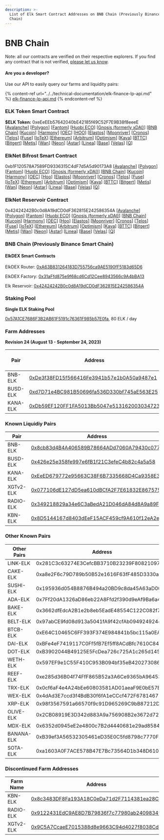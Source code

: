 ```yaml
---
description: >-
  List of Elk Smart Contract Addresses on BNB Chain (Previously Binance Smart
  Chain)
---
```


# BNB Chain

Note: all our contracts are verified on their respective explorers. If you find any contract that is not verified, [please let us know](mailto:hello@elk.finance).

#### Are you a developer?

Use our API to easily query our farms and liquidity pairs:

{% content-ref url="../../technical-documentation/elk-finance-lp-api.md" %}
[elk-finance-lp-api.md](../../technical-documentation/elk-finance-lp-api.md)
{% endcontent-ref %}

### ELK Token Smart Contract

**$ELK Token:** 0xeEeEEb57642040bE42185f49C52F7E9B38f8eeeE \[[Avalanche](https://snowtrace.io/token/0xeeeeeb57642040be42185f49c52f7e9b38f8eeee)] \[[Polygon](https://polygonscan.com/token/0xeEeEEb57642040bE42185f49C52F7E9B38f8eeeE)] \[[Fantom](https://ftmscan.com/token/0xeEeEEb57642040bE42185f49C52F7E9B38f8eeeE)] \[[Huobi ECO](https://hecoinfo.com/token/0xeEeEEb57642040bE42185f49C52F7E9B38f8eeeE)] \[[Gnosis (formerly xDAI)](https://blockscout.com/xdai/mainnet/token/0xeEeEEb57642040bE42185f49C52F7E9B38f8eeeE/token-transfers)] \[[BNB Chain](https://bscscan.com/token/0xeEeEEb57642040bE42185f49C52F7E9B38f8eeeE)] \[[Kucoin](https://explorer.kcc.io/en/token/0xeeeeeb57642040be42185f49c52f7e9b38f8eeee)] \[[Harmony](https://explorer.harmony.one/address/0xeEeEEb57642040bE42185f49C52F7E9B38f8eeeE)] \[[OEC](https://www.oklink.com/en/okc/address/0xeeeeeb57642040be42185f49c52f7e9b38f8eeee)] \[[HOO](https://hooscan.com/token/0xeEeEEb57642040bE42185f49C52F7E9B38f8eeeE)] \[[Elastos](https://esc.elastos.io/token/0xeEeEEb57642040bE42185f49C52F7E9B38f8eeeE/token-transfers)] \[[Moonriver](https://blockscout.moonriver.moonbeam.network/token/0xeEeEEb57642040bE42185f49C52F7E9B38f8eeeE/token-transfers)] \[[Cronos](https://cronos.org/explorer/token/0xeEeEEb57642040bE42185f49C52F7E9B38f8eeeE/token-transfers)] \[[Telos](https://www.teloscan.io/address/0xeeeeeb57642040be42185f49c52f7e9b38f8eeee)] \[[Fuse](https://explorer.fuse.io/token/0xeEeEEb57642040bE42185f49C52F7E9B38f8eeeE/token-transfers)] \[[IoTeX](https://iotexscout.io/address/0xeEeEEb57642040bE42185f49C52F7E9B38f8eeeE)] \[[Ethereum](https://etherscan.io/address/0xeEeEEb57642040bE42185f49C52F7E9B38f8eeeE)] \[[Arbitrum](https://arbiscan.io/address/0xeeeeeb57642040be42185f49c52f7e9b38f8eeee)] \[[Optimism](https://optimistic.etherscan.io/address/0xeeeeeb57642040be42185f49c52f7e9b38f8eeee)] \[[Kava](https://explorer.kava.io/address/0xeEeEEb57642040bE42185f49C52F7E9B38f8eeeE)] \[[BTTC](https://bttcscan.com/address/0xeeeeeb57642040be42185f49c52f7e9b38f8eeee)] \[[Bitgert](https://brisescan.com/address/0xeEeEEb57642040bE42185f49C52F7E9B38f8eeeE)] \[[Metis](https://andromeda-explorer.metis.io/address/0xeEeEEb57642040bE42185f49C52F7E9B38f8eeeE)] \[[Wan](https://www.wanscan.org/address/0xeEeEEb57642040bE42185f49C52F7E9B38f8eeeE)] \[[Neon](https://neonscan.org/address/0xeEeEEb57642040bE42185f49C52F7E9B38f8eeeE)] \[[Astar](https://blockscout.com/astar/address/0xeEeEEb57642040bE42185f49C52F7E9B38f8eeeE)] \[[Linea](https://explorer.linea.build/address/0xeEeEEb57642040bE42185f49C52F7E9B38f8eeeE)] \[[Base](https://basescan.org/address/0xeEeEEb57642040bE42185f49C52F7E9B38f8eeeE)] \[[Velas](https://evmexplorer.velas.com/address/0xeEeEEb57642040bE42185f49C52F7E9B38f8eeeE)] \[[Q](https://explorer.q.org/address/0xeEeEEb57642040bE42185f49C52F7E9B38f8eeeE)]

### ElkNet Bifrost Smart Contract

0xb1F120578A7589FD9336315C4dF7d5A5d90173A8 \[[Avalanche](https://snowtrace.io/address/0xb1F120578A7589FD9336315C4dF7d5A5d90173A8)] \[[Polygon](https://polygonscan.com/address/0xb1F120578A7589FD9336315C4dF7d5A5d90173A8)] \[[Fantom](https://ftmscan.com/address/0xb1F120578A7589FD9336315C4dF7d5A5d90173A8)] \[[Huobi ECO](https://hecoinfo.com/address/0xb1F120578A7589FD9336315C4dF7d5A5d90173A8)] \[[Gnosis (formerly xDAI)](https://blockscout.com/xdai/mainnet/address/0xb1F120578A7589FD9336315C4dF7d5A5d90173A8)] \[[BNB Chain](https://bscscan.com/address/0xb1F120578A7589FD9336315C4dF7d5A5d90173A8)] \[[Kucoin](https://explorer.kcc.io/address/0xb1F120578A7589FD9336315C4dF7d5A5d90173A8)] \[[Harmony](https://explorer.harmony.one/address/0xb1F120578A7589FD9336315C4dF7d5A5d90173A8)] \[[OEC](https://www.oklink.com/okexchain/address/0xb1F120578A7589FD9336315C4dF7d5A5d90173A8)] \[[Hoo](https://hooscan.com/address/0xb1F120578A7589FD9336315C4dF7d5A5d90173A8)] \[[Elastos](https://esc.elastos.io/address/0xb1F120578A7589FD9336315C4dF7d5A5d90173A8)] \[[Moonriver](https://blockscout.moonriver.moonbeam.network/address/0xb1F120578A7589FD9336315C4dF7d5A5d90173A8)] \[[Cronos](https://cronos.crypto.org/explorer/address/0xb1F120578A7589FD9336315C4dF7d5A5d90173A8)] \[[Telos](https://www.teloscan.io/evm/address/0xb1F120578A7589FD9336315C4dF7d5A5d90173A8)] \[[Fuse](https://explorer.fuse.io/address/0xb1F120578A7589FD9336315C4dF7d5A5d90173A8)] \[[IoTeX](https://iotexscout.io/address/0xb1F120578A7589FD9336315C4dF7d5A5d90173A8)] \[[Ethereum](https://etherscan.io/address/0xb1F120578A7589FD9336315C4dF7d5A5d90173A8)] \[[Arbitrum](https://arbiscan.io/address/0xb1F120578A7589FD9336315C4dF7d5A5d90173A8)] \[[Optimism](https://optimistic.etherscan.io/address/0xb1F120578A7589FD9336315C4dF7d5A5d90173A8)] \[[Kava](https://explorer.kava.io/address/0xb1F120578A7589FD9336315C4dF7d5A5d90173A8)] \[[BTTC](https://bttcscan.com/address/0xb1f120578a7589fd9336315c4df7d5a5d90173a8)] \[[Bitgert](https://brisescan.com/address/0xb1F120578A7589FD9336315C4dF7d5A5d90173A8)] \[[Metis](https://andromeda-explorer.metis.io/address/0xb1F120578A7589FD9336315C4dF7d5A5d90173A8)] \[[Wan](https://www.wanscan.org/address/0xb1F120578A7589FD9336315C4dF7d5A5d90173A8)] \[[Neon](https://neonscan.org/address/0xb1F120578A7589FD9336315C4dF7d5A5d90173A8)] \[[Astar](https://blockscout.com/astar/address/0xb1F120578A7589FD9336315C4dF7d5A5d90173A8)] \[[Linea](https://explorer.linea.build/address/0xb1F120578A7589FD9336315C4dF7d5A5d90173A8)] \[[Base](https://basescan.org/address/0xb1F120578A7589FD9336315C4dF7d5A5d90173A8)] \[[Velas](https://evmexplorer.velas.com/address/0xb1F120578A7589FD9336315C4dF7d5A5d90173A8)] \[[Q](https://explorer.q.org/address/0xb1F120578A7589FD9336315C4dF7d5A5d90173A8)]

### ElkNet Reservoir Contract

0x42424242B0c0d8A19dCD0dF362815E242586354A \[[Avalanche](https://snowtrace.io/address/0x42424242B0c0d8A19dCD0dF362815E242586354A)] \[[Polygon](https://polygonscan.com/address/0x42424242B0c0d8A19dCD0dF362815E242586354A)] \[[Fantom](https://ftmscan.com/address/0x42424242B0c0d8A19dCD0dF362815E242586354A)] \[[Huobi ECO](https://hecoinfo.com/address/0x42424242B0c0d8A19dCD0dF362815E242586354A)] \[[Gnosis (formerly xDAI)](https://blockscout.com/xdai/mainnet/address/0x42424242B0c0d8A19dCD0dF362815E242586354A)] \[[BNB Chain](https://bscscan.com/address/0x42424242B0c0d8A19dCD0dF362815E242586354A)] \[[Kucoin](https://explorer.kcc.io/address/0x42424242B0c0d8A19dCD0dF362815E242586354A)] \[[Harmony](https://explorer.harmony.one/address/0x42424242B0c0d8A19dCD0dF362815E242586354A)] \[[OEC](https://www.oklink.com/okexchain/address/0x42424242B0c0d8A19dCD0dF362815E242586354A)] \[[Hoo](https://hooscan.com/address/0x42424242B0c0d8A19dCD0dF362815E242586354A)] \[[Elastos](https://esc.elastos.io/address/0x42424242B0c0d8A19dCD0dF362815E242586354A)] \[[Moonriver](https://blockscout.moonriver.moonbeam.network/address/0x42424242B0c0d8A19dCD0dF362815E242586354A)] \[[Cronos](https://cronos.crypto.org/explorer/address/0x42424242B0c0d8A19dCD0dF362815E242586354A)] \[[Telos](https://www.teloscan.io/evm/address/0x42424242B0c0d8A19dCD0dF362815E242586354A)] \[[Fuse](https://explorer.fuse.io/address/0x42424242B0c0d8A19dCD0dF362815E242586354A)] \[[IoTeX](https://iotexscout.io/address/0x42424242B0c0d8A19dCD0dF362815E242586354A)] \[[Ethereum](https://etherscan.io/address/0x42424242B0c0d8A19dCD0dF362815E242586354A)] \[[Arbitrum](https://arbiscan.io/address/0x42424242B0c0d8A19dCD0dF362815E242586354A)] \[[Optimism](https://optimistic.etherscan.io/address/0x42424242B0c0d8A19dCD0dF362815E242586354A)] \[[Kava](https://explorer.kava.io/address/0x42424242B0c0d8A19dCD0dF362815E242586354A)] \[[BTTC](https://bttcscan.com/address/0x42424242B0c0d8A19dCD0dF362815E242586354A)] \[[Bitgert](https://brisescan.com/address/0x42424242B0c0d8A19dCD0dF362815E242586354A)] \[[Metis](https://andromeda-explorer.metis.io/address/0x42424242B0c0d8A19dCD0dF362815E242586354A)] \[[Wan](https://www.wanscan.org/address/0x42424242B0c0d8A19dCD0dF362815E242586354A)] \[[Neon](https://neonscan.org/address/0x42424242B0c0d8A19dCD0dF362815E242586354A)] \[[Astar](https://blockscout.com/astar/address/0x42424242B0c0d8A19dCD0dF362815E242586354A)] \[[Linea](https://explorer.linea.build/address/0x42424242B0c0d8A19dCD0dF362815E242586354A)] \[[Base](https://basescan.org/address/0x42424242B0c0d8A19dCD0dF362815E242586354A)] \[[Velas](https://evmexplorer.velas.com/address/0x42424242B0c0d8A19dCD0dF362815E242586354A)] \[[Q](https://explorer.q.org/address/0x42424242B0c0d8A19dCD0dF362815E242586354A)]

### BNB Chain (Previously Binance Smart Chain)

#### ElkDEX Smart Contracts

ElkDEX Router: [0xA63B831264183D755756ca9AE5190fF5183d65D6](https://bscscan.com/address/0xA63B831264183D755756ca9AE5190fF5183d65D6)

ElkDEX Factory: [0x31aFfd875e9f68cd6Cd12Cee8943566c9A4bBA13](https://bscscan.com/address/0x31aFfd875e9f68cd6Cd12Cee8943566c9A4bBA13)

Elk Reservoir: [0x42424242B0c0d8A19dCD0dF362815E242586354A](https://bscscan.com/address/0x42424242B0c0d8A19dCD0dF362815E242586354A)



### **Staking Pool**

**Single ELK Staking Pool**

[0x57A1CE7686F3B2AB61F5191c76361F985b57E0fa](https://bscscan.com/address/0x57A1CE7686F3B2AB61F5191c76361F985b57E0fa), 80 ELK / day



### **Farm Addresses**

**Revision 24 (August 13 - September 24, 2023)**

| Pair     | Address                                                                                                              | ELK / day |
| -------- | -------------------------------------------------------------------------------------------------------------------- | --------- |
| BNB-ELK  | [0xDe3f38FD15f566416Fe3941b57e1b0A50a9487e1](https://bscscan.com/address/0xDe3f38FD15f566416Fe3941b57e1b0A50a9487e1) | 500       |
| BUSD-ELK | [0xd7D71e4BC981B50696fa536D330bf745aE563E25](https://bscscan.com/address/0xd7D71e4BC981B50696fa536D330bf745aE563E25) | 95        |
| KANA-ELK | [0xDb59EF120FF1FA5013Bb5047e513162003034723](https://bscscan.com/address/0xDb59EF120FF1FA5013Bb5047e513162003034723) | 5         |

### **Known Liquidiy Pairs**

| Pair      | Address                                                                                                              |
| --------- | -------------------------------------------------------------------------------------------------------------------- |
| BNB-ELK   | [0x8cb83d4B4A406589B78664ADd7060A79430c077a](https://bscscan.com/address/0x8cb83d4B4A406589B78664ADd7060A79430c077a) |
| BUSD-ELK  | [0x426e25e358fe997e6fB1f21C3efeC4b82c4a5a58](https://bscscan.com/address/0x426e25e358fe997e6fB1f21C3efeC4b82c4a5a58) |
| KANA-ELK  | [0xEeED679772e95663C38F6B7335668D4Ca9358E36](https://bscscan.com/address/0xEeED679772e95663C38F6B7335668D4Ca9358E36) |
| XGTv2-ELK | [0x077106dE127dD5ea610dBCfA2F7E61832E867575](https://bscscan.com/token/0x077106de127dd5ea610dbcfa2f7e61832e867575)   |
| RADIO-ELK | [0x349218829a34e6C3aBedA21D046dA84d8A9a89F2](https://bscscan.com/address/0x349218829a34e6C3aBedA21D046dA84d8A9a89F2) |
| KBN-ELK   | [0x8D5144167d8403dEeF15ACF459cf9A610f12eA2e](https://bscscan.com/address/0x8D5144167d8403dEeF15ACF459cf9A610f12eA2e) |

### Other Known Pairs

| Other Pairs | Address                                    |
| ----------- | ------------------------------------------ |
| LINK-ELK    | 0x281C3c63274E3CefcBB3710B23239F8082109789 |
| CAKE-ELK    | 0xa8e2F6c79D789b50B52e1616F63fF485D3330ad3 |
| SUSHI-ELK   | 0x195936d054B8876B494a20BD9c8da45A63aD003F |
| ADA-ELK     | 0x7Ff20dA1326aD86eb22A8Ffd2f390d9eAf9Ba6a4 |
| BAKE-ELK    | 0x3662dfEdcA2B1e2b8eb5EadE48554C122C082f71 |
| BELT-ELK    | 0x97abCE9fd08d913a5041fA9f42cfAb0949249244 |
| BTCB-ELK    | 0xE64C10465C6FF393F374E984841b5bc115a0EA9f |
| DAI-ELK     | 0xBFe4eF7419117C0Ff5fB7Ef5ff8ACdBfc7610C84 |
| DOT-ELK     | 0xB3902044B49125E5FcDea726c725A1c265d145EB |
| WETH-ELK    | 0x597EF9e1C55F410C953B094bf35eB420273086cC |
| REEF-ELK    | 0xe285d36B04f74FfF865B52a3A6Ce9365bA964531 |
| TRX-ELK     | 0x0cf6aF4e4A24bEe60803581AD01aeaF9E0bE57B4 |
| WEX-ELK     | 0x4dAd3E7ccd3f4BdB30f6fA1eCCcf472F67814671 |
| XRP-ELK     | 0x98f3567591a66570f9c91D965269C9bB87212Da9 |
| OLIVE-ELK   | 0x2CB08919E3D342d883A9a756908B2e3672d725e5 |
| MDX-ELK     | 0x6352d0945eE2e4800c7B2d4440681e29ad858485 |
| BANANA-ELK  | 0xB39ef3A56532305461eD35E0C5fd8798c7770F76 |
| SOTA-ELK    | 0xa1603A0F7ACE578B47E7Bc73564D1b348D610b37 |

### **Discontinued Farm Addresses**

| Farm Name | Address                                                                                                              |
| --------- | -------------------------------------------------------------------------------------------------------------------- |
| KBN-ELK   | [0x8c3483DF8Fa193A18C0eDa71d2F7114381ea28C7](https://bscscan.com/address/0x8c3483DF8Fa193A18C0eDa71d2F7114381ea28C7) |
| RADIO-ELK | [0x9122431EdC9AE8D7B79836f7c77980ab24098349](https://bscscan.com/address/0x9122431EdC9AE8D7B79836f7c77980ab24098349) |
| XGTv2-ELK | [0x9C5A7CcaeE7015388d8e9663C94d4027f8038Cd1](https://bscscan.com/address/0x9C5A7CcaeE7015388d8e9663C94d4027f8038Cd1) |
